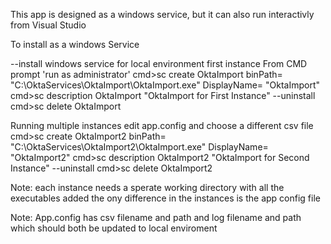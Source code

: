 
This app is designed as a windows service, but it can also run interactivly from Visual Studio

To install as a windows Service


--install windows service for local environment  first instance
From CMD prompt 'run as administrator'
cmd>sc create  OktaImport binPath= "C:\OktaServices\OktaImport\OktaImport.exe"  DisplayName= "OktaImport"
cmd>sc description OktaImport "OktaImport for First Instance"
--uninstall
cmd>sc delete OktaImport 

Running multiple instances
edit app.config and choose a different csv file
cmd>sc create  OktaImport2 binPath= "C:\OktaServices\OktaImport2\OktaImport.exe"  DisplayName= "OktaImport2"
cmd>sc description OktaImport2 "OktaImport for Second Instance"
--uninstall
cmd>sc delete OktaImport2

Note: each instance needs a sperate working directory with all the executables added
	the ony difference in the instances is the app config file
	
Note: App.config has csv filename and path and log filename and path which should both be updated to local enviroment